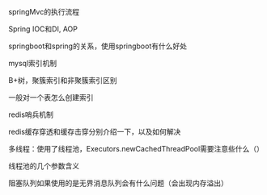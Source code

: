 springMvc的执行流程

Spring IOC和DI, AOP

springboot和spring的关系，使用springboot有什么好处

mysql索引机制

B+树，聚簇索引和非聚簇索引区别

一般对一个表怎么创建索引

redis哨兵机制

redis缓存穿透和缓存击穿分别介绍一下，以及如何解决

多线程：使用了线程池，Executors.newCachedThreadPool需要注意些什么（）

线程池的几个参数含义

阻塞队列如果使用的是无界消息队列会有什么问题（会出现内存溢出）






